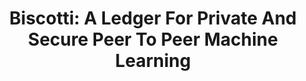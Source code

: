 ---
title: "Biscotti: A Ledger For Private And Secure Peer To Peer Machine Learning"
authors: "Muhammad Shayan, Clement Fung, Chris J.M. Yoon, Ivan Beschastnikh"
venue: "Under submission to NSDI'19"
link: 'https://arxiv.org/abs/1811.09904'	
---
